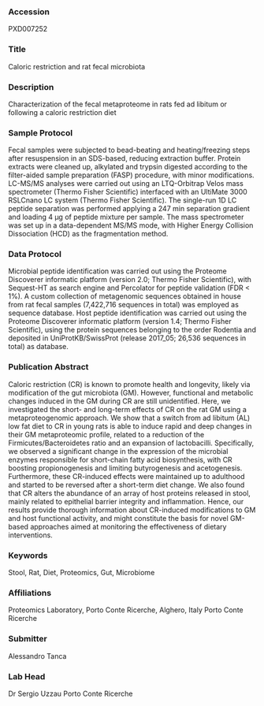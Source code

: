 ### Accession
PXD007252

### Title
Caloric restriction and rat fecal microbiota

### Description
Characterization of the fecal metaproteome in rats fed ad libitum or following a caloric restriction diet

### Sample Protocol
Fecal samples were subjected to bead-beating and heating/freezing steps after resuspension in an SDS-based, reducing extraction buffer. Protein extracts were cleaned up, alkylated and trypsin digested according to the filter-aided sample preparation (FASP) procedure, with minor modifications.  LC-MS/MS analyses were carried out using an LTQ-Orbitrap Velos mass spectrometer (Thermo Fisher Scientific) interfaced with an UltiMate 3000 RSLCnano LC system (Thermo Fisher Scientific). The single-run 1D LC peptide separation was performed applying a 247 min separation gradient and loading 4 μg of peptide mixture per sample. The mass spectrometer was set up in a data-dependent MS/MS mode, with Higher Energy Collision Dissociation (HCD) as the fragmentation method.

### Data Protocol
Microbial peptide identification was carried out using the Proteome Discoverer informatic platform (version 2.0; Thermo Fisher Scientific), with Sequest-HT as search engine and Percolator for peptide validation (FDR < 1%). A custom collection of metagenomic sequences obtained in house from rat fecal samples (7,422,716 sequences in total) was employed as sequence database. Host peptide identification was carried out using the Proteome Discoverer informatic platform (version 1.4; Thermo Fisher Scientific), using the protein sequences belonging to the order Rodentia and deposited in UniProtKB/SwissProt (release 2017_05; 26,536 sequences in total) as database.

### Publication Abstract
Caloric restriction (CR) is known to promote health and longevity, likely via modification of the gut microbiota (GM). However, functional and metabolic changes induced in the GM during CR are still unidentified. Here, we investigated the short- and long-term effects of CR on the rat GM using a metaproteogenomic approach. We show that a switch from ad libitum (AL) low fat diet to CR in young rats is able to induce rapid and deep changes in their GM metaproteomic profile, related to a reduction of the Firmicutes/Bacteroidetes ratio and an expansion of lactobacilli. Specifically, we observed a significant change in the expression of the microbial enzymes responsible for short-chain fatty acid biosynthesis, with CR boosting propionogenesis and limiting butyrogenesis and acetogenesis. Furthermore, these CR-induced effects were maintained up to adulthood and started to be reversed after a short-term diet change. We also found that CR alters the abundance of an array of host proteins released in stool, mainly related to epithelial barrier integrity and inflammation. Hence, our results provide thorough information about CR-induced modifications to GM and host functional activity, and might constitute the basis for novel GM-based approaches aimed at monitoring the effectiveness of dietary interventions.

### Keywords
Stool, Rat, Diet, Proteomics, Gut, Microbiome

### Affiliations
Proteomics Laboratory, Porto Conte Ricerche, Alghero, Italy
Porto Conte Ricerche

### Submitter
Alessandro Tanca

### Lab Head
Dr Sergio Uzzau
Porto Conte Ricerche


